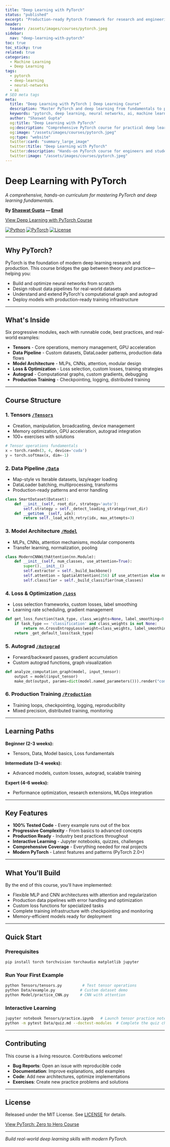 ```yaml
---
title: "Deep Learning with PyTorch"
status: "published"
excerpt: "Production-ready Pytorch framework for research and engineering."
header:
  teaser: /assets/images/courses/pytorch.jpeg
sidebar:
  nav: "deep-learning-with-pytorch"
toc: true
toc_sticky: true
related: true
categories:
  - Machine Learning
  - Deep Learning
tags:
  - pytorch
  - deep-learning
  - neural-networks
  - ai
# SEO meta tags
meta:
  title: "Deep Learning with PyTorch | Deep Learning Course"
  description: "Master PyTorch and deep learning from fundamentals to production. Hands-on curriculum for engineers, researchers, and students."
  keywords: "pytorch, deep learning, neural networks, ai, machine learning, course"
  author: "Shaswat Gupta"
  og:title: "Deep Learning with PyTorch"
  og:description: "Comprehensive PyTorch course for practical deep learning mastery."
  og:image: "/assets/images/courses/pytorch.jpeg"
  og:type: "website"
  twitter:card: "summary_large_image"
  twitter:title: "Deep Learning with PyTorch"
  twitter:description: "Hands-on PyTorch course for engineers and students."
  twitter:image: "/assets/images/courses/pytorch.jpeg"
---
```


# Deep Learning with PyTorch

_A comprehensive, hands-on curriculum for mastering PyTorch and deep learning fundamentals._

**By [Shaswat Gupta](https://www.linkedin.com/in/shaswat-gupta/) &mdash; [Email](/contact/)**

<a href="https://github.com/Shaswat-G/PyTorch" class="btn btn--primary" target="_blank" rel="noopener">View Deep Learning with PyTorch Course</a>

[![Python](https://img.shields.io/badge/Python-3.8+-blue.svg)](https://python.org)
[![PyTorch](https://img.shields.io/badge/PyTorch-2.0+-orange.svg)](https://pytorch.org)
[![License](https://img.shields.io/badge/License-MIT-green.svg)](LICENSE)

---

## Why PyTorch?

PyTorch is the foundation of modern deep learning research and production. This course bridges the gap between theory and practice—helping you:

- Build and optimize neural networks from scratch
- Design robust data pipelines for real-world datasets
- Understand and extend PyTorch's computational graph and autograd
- Deploy models with production-ready training infrastructure

---

## What's Inside

Six progressive modules, each with runnable code, best practices, and real-world examples:

- **Tensors** - Core operations, memory management, GPU acceleration
- **Data Pipeline** - Custom datasets, DataLoader patterns, production data flows
- **Model Architecture** - MLPs, CNNs, attention, modular design
- **Loss & Optimization** - Loss selection, custom losses, training strategies
- **Autograd** - Computational graphs, custom gradients, debugging
- **Production Training** - Checkpointing, logging, distributed training

---

## Course Structure

### 1. Tensors [`/Tensors`](Tensors/)

- Creation, manipulation, broadcasting, device management
- Memory optimization, GPU acceleration, autograd integration
- 100+ exercises with solutions

```python
# Tensor operations fundamentals
x = torch.randn(3, 4, device='cuda')
y = torch.softmax(x, dim=-1)
```

### 2. Data Pipeline [`/Data`](Data/)

- Map-style vs Iterable datasets, lazy/eager loading
- DataLoader batching, multiprocessing, transforms
- Production-ready patterns and error handling

```python
class SmartDataset(Dataset):
    def __init__(self, root_dir, strategy='auto'):
        self.strategy = self._detect_loading_strategy(root_dir)
    def __getitem__(self, idx):
        return self._load_with_retry(idx, max_attempts=3)
```

### 3. Model Architecture [`/Model`](Model/)

- MLPs, CNNs, attention mechanisms, modular components
- Transfer learning, normalization, pooling

```python
class ModernCNNWithAttention(nn.Module):
    def __init__(self, num_classes, use_attention=True):
        super().__init__()
        self.extractor = self._build_backbone()
        self.attention = SpatialAttention(256) if use_attention else nn.Identity()
        self.classifier = self._build_classifier(num_classes)
```

### 4. Loss & Optimization [`/Loss`](Loss/)

- Loss selection frameworks, custom losses, label smoothing
- Learning rate scheduling, gradient management

```python
def get_loss_function(task_type, class_weights=None, label_smoothing=0.1):
    if task_type == 'classification' and class_weights is not None:
        return nn.CrossEntropyLoss(weight=class_weights, label_smoothing=label_smoothing)
    return _get_default_loss(task_type)
```

### 5. Autograd [`/Autograd`](Autograd/)

- Forward/backward passes, gradient accumulation
- Custom autograd functions, graph visualization

```python
def analyze_computation_graph(model, input_tensor):
    output = model(input_tensor)
    make_dot(output, params=dict(model.named_parameters())).render("computation_graph")
```

### 6. Production Training [`/Production`](Production/)

- Training loops, checkpointing, logging, reproducibility
- Mixed precision, distributed training, monitoring

---

## Learning Paths

**Beginner (2-3 weeks):**

- Tensors, Data, Model basics, Loss fundamentals

**Intermediate (3-4 weeks):**

- Advanced models, custom losses, autograd, scalable training

**Expert (4-6 weeks):**

- Performance optimization, research extensions, MLOps integration

---

## Key Features

- **100% Tested Code** - Every example runs out of the box
- **Progressive Complexity** - From basics to advanced concepts
- **Production Ready** - Industry best practices throughout
- **Interactive Learning** - Jupyter notebooks, quizzes, challenges
- **Comprehensive Coverage** - Everything needed for real projects
- **Modern PyTorch** - Latest features and patterns (PyTorch 2.0+)

---

## What You'll Build

By the end of this course, you'll have implemented:

- Flexible MLP and CNN architectures with attention and regularization
- Production data pipelines with error handling and optimization
- Custom loss functions for specialized tasks
- Complete training infrastructure with checkpointing and monitoring
- Memory-efficient models ready for deployment

---

## Quick Start

### Prerequisites

```bash
pip install torch torchvision torchaudio matplotlib jupyter
```

### Run Your First Example

```bash
python Tensors/tensors.py         # Test tensor operations
python Data/example.py           # Custom dataset demo
python Model/practice_CNN.py     # CNN with attention
```

### Interactive Learning

```bash
jupyter notebook Tensors/practice.ipynb   # Launch tensor practice notebook
python -m pytest Data/quiz.md --doctest-modules  # Complete the quiz challenges
```

---

## Contributing

This course is a living resource. Contributions welcome!

- **Bug Reports**: Open an issue with reproducible code
- **Documentation**: Improve explanations, add examples
- **Code**: Add new architectures, optimize implementations
- **Exercises**: Create new practice problems and solutions

---

## License

Released under the MIT License. See [LICENSE](LICENSE) for details.

<a href="https://github.com/Shaswat-G/PyTorch" class="btn btn--primary" target="_blank" rel="noopener">View PyTorch: Zero to Hero Course</a>

---

_Build real-world deep learning skills with modern PyTorch._
